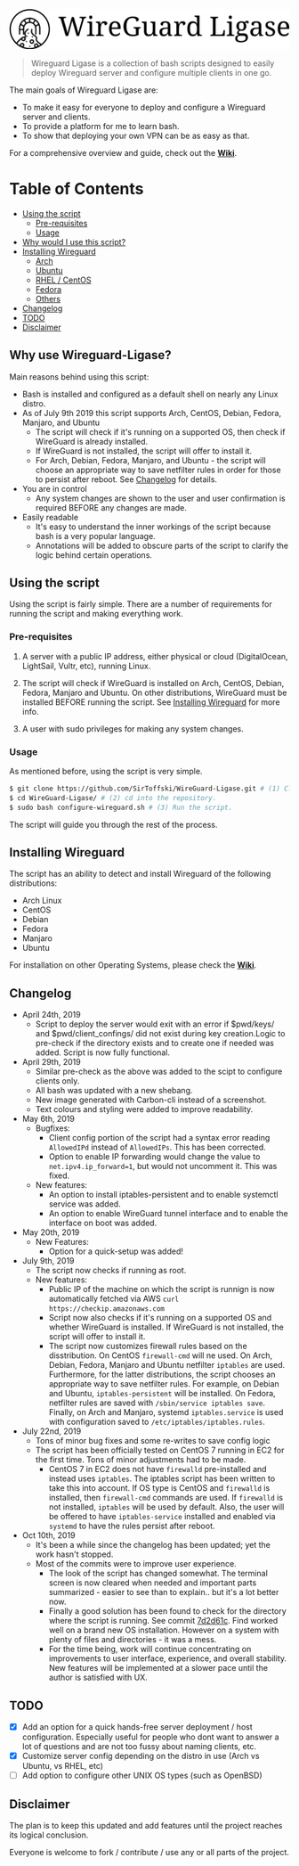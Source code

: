 ![shell screenshot with logo](/doc/icon-left-font-monochrome-black.svg)
> Wireguard Ligase is a collection of bash scripts designed to easily deploy Wireguard server and configure multiple clients in one go.

The main goals of Wireguard Ligase are:
- To make it easy for everyone to deploy and configure a Wireguard server and clients.
- To provide a platform for me to learn bash.
- To show that deploying your own VPN can be as easy as that.

For a comprehensive overview and guide, check out the [**Wiki**](https://github.com/SirToffski/WireGuard-Ligase/wiki).

Table of Contents
=================

  * [Using the script](#using-the-script)
     * [Pre-requisites](#pre-requisites)
     * [Usage](#usage)
  * [Why would I use this script?](#why-use-wireguard-ligase)
  * [Installing Wireguard](#installing-wireguard)
     * [Arch](#arch)
     * [Ubuntu](#ubuntu)
     * [RHEL / CentOS](#rhel--centos)
     * [Fedora](#fedora)
     * [Others](#others)
  * [Changelog](#changelog)
  * [TODO](#todo)
  * [Disclaimer](#disclaimer)

## Why use Wireguard-Ligase?

Main reasons behind using this script:

* Bash is installed and configured as a default shell on nearly any Linux distro.
* As of July 9th 2019 this script supports Arch, CentOS, Debian, Fedora, Manjaro, and Ubuntu
  * The script will check if it's running on a supported OS, then check if WireGuard is already installed.
  * If WireGuard is not installed, the script will offer to install it.
  * For Arch, Debian, Fedora, Manjaro, and Ubuntu - the script will choose an appropriate way to save netfilter rules in order for those to persist after reboot. See [Changelog](#changelog) for details.
* You are in control
  * Any system changes are shown to the user and user confirmation is required BEFORE any changes are made.
* Easily readable
  * It's easy to understand the inner workings of the script because bash is a very popular language.
  * Annotations will be added to obscure parts of the script to clarify the logic behind certain operations.

## Using the script

Using the script is fairly simple. There are a number of requirements for running the script and making everything work.

### Pre-requisites

1.  A server with a public IP address, either physical or cloud (DigitalOcean, LightSail, Vultr, etc), running Linux.

2.  The script will check if WireGuard is installed on Arch, CentOS, Debian, Fedora, Manjaro and Ubuntu. On other distributions, WireGuard must be installed BEFORE running the script. See [Installing Wireguard](#installing-wireguard) for more info.

3.  A user with sudo privileges for making any system changes.

### Usage

As mentioned before, using the script is very simple.
```bash
$ git clone https://github.com/SirToffski/WireGuard-Ligase.git # (1) Clone the repository.
$ cd WireGuard-Ligase/ # (2) cd into the repository.
$ sudo bash configure-wireguard.sh # (3) Run the script.
```


The script will guide you through the rest of the process.

## Installing Wireguard

The script has an ability to detect and install Wireguard of the following distributions:
* Arch Linux
* CentOS
* Debian
* Fedora
* Manjaro
* Ubuntu

For installation on other Operating Systems, please check the [**Wiki**](https://github.com/SirToffski/WireGuard-Ligase/wiki/Getting-Started).

## Changelog

* April 24th, 2019
  * Script to deploy the server would exit with an error if $pwd/keys/ and $pwd/client_confings/ did not exist during key creation.Logic to pre-check if the directory exists and to create one if needed was added. Script is now fully functional.
* April 29th, 2019
  * Similar pre-check as the above was added to the scipt to configure clients only.
  * All bash was updated with a new shebang.
  * New image generated with Carbon-cli instead of a screenshot.
  * Text colours and styling were added to improve readability.
* May 6th, 2019
  * Bugfixes:
    * Client config portion of the script had a syntax error reading `AllowedIPd` instead of `AllowedIPs`. This has been corrected.
    * Option to enable IP forwarding would change the value to `net.ipv4.ip_forward=1`, but would not uncomment it. This was fixed.
  * New features:
    * An option to install iptables-persistent and to enable systemctl service was added.
    * An option to enable WireGuard tunnel interface and to enable the interface on boot was added.
* May 20th, 2019
  * New Features:
    * Option for a quick-setup was added!
* July 9th, 2019
  * The script now checks if running as root.
  * New features:
    * Public IP of the machine on which the script is runnign is now automatically fetched via AWS `curl https://checkip.amazonaws.com`
    * Script now also checks if it's running on a supported OS and whether WireGuard is installed. If WireGuard is not installed, the script will offer to install it.
    * The script now customizes firewall rules based on the disstribution. On CentOS `firewall-cmd` will ne used. On Arch, Debian, Fedora, Manjaro and Ubuntu netfilter `iptables` are used. Furthermore, for the latter distributions, the script chooses an appropriate way to save netfilter rules. For example, on Debian and Ubuntu, `iptables-persistent` will be installed. On Fedora, netfilter rules are saved with `/sbin/service iptables save`. Finally, on Arch and Manjaro, systemd `iptables.service` is used with configuration saved to `/etc/iptables/iptables.rules`.
* July 22nd, 2019
  * Tons of minor bug fixes and some re-writes to save config logic
  * The script has been officially tested on CentOS 7 running in EC2 for the first time. Tons of minor adjustments had to be made.
    * CentOS 7 in EC2 does not have `firewalld` pre-installed and instead uses `iptables`. The iptables script has been written to take this into account. If OS type is CentOS and `firewalld` is installed, then `firewall-cmd` commands are used. If `firewalld` is not installed, `iptables` will be used by default. Also, the user will be offered to have `iptables-service` installed and enabled via `systemd` to have the rules persist after reboot.
* Oct 10th, 2019
  * It's been a while since the changelog has been updated; yet the work hasn't stopped.
  * Most of the commits were to improve user experience.
    * The look of the script has changed somewhat. The terminal screen is now cleared when needed and important parts summarized - easier to see than to explain.. but it's a lot better now.
    * Finally a good solution has been found to check for the directory where the script is running. See commit [7d2d61c](https://github.com/SirToffski/WireGuard-Ligase/commit/7d2d61c61949089a6b4aa363e422a5d53ac0423f). Find worked well on a brand new OS installation. However on a system with plenty of files and directories - it was a mess.
    * For the time being, work will continue concentrating on improvements to user interface, experience, and overall stability. New features will be implemented at a slower pace until the author is satisfied with UX.

## TODO

  - [x] Add an option for a quick hands-free server deployment / host configuration. Especially useful for people who dont want to answer a lot of questions and are not too fussy about naming clients, etc.
  - [x] Customize server config depending on the distro in use (Arch vs Ubuntu, vs RHEL, etc)
  - [ ] Add option to configure other UNIX OS types (such as OpenBSD)

## Disclaimer

The plan is to keep this updated and add features until the project reaches its logical conclusion.

Everyone is welcome to fork / contribute / use any or all parts of the project.

